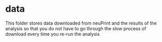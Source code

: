 # data
This folder stores data downloaded from neuPrint and the results of the analysis
so that you do not have to go through the slow process of download every time you
re-run the analysis
